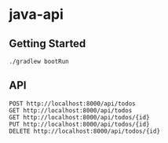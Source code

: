 # java-api

## Getting Started
```
./gradlew bootRun
```

## API
```
POST http://localhost:8000/api/todos
GET http://localhost:8000/api/todos
GET http://localhost:8000/api/todos/{id}
PUT http://localhost:8000/api/todos/{id}
DELETE http://localhost:8000/api/todos/{id}
```
